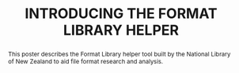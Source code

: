 ---
abstract: 'This poster describes the Format Library helper tool built by the National
  Library of New Zealand to aid file format research and analysis.

  '
creators:
- Gattuso, Jay
date: null
document_url: https://services.phaidra.univie.ac.at/api/object/o:1424897/download
grand_parent: iPRES
institutions:
- National Library of New Zealand
keywords:
- format identification
- pronom
- format library
- knowledge base
- risk
landing_page_url: https://phaidra.univie.ac.at/o:1424897
language: eng
layout: publication
license: CC BY 4.0 International
notes_url: null
parent: iPRES 2021
presentation_url: null
publication_type: poster
size: 153662
source_name: iPRES
title: INTRODUCING THE FORMAT LIBRARY HELPER
year: 2021
---